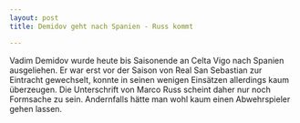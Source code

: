 ```yaml
---
layout: post
title: Demidov geht nach Spanien - Russ kommt

---
```


Vadim Demidov wurde heute bis Saisonende an Celta Vigo nach Spanien ausgeliehen. Er war erst vor der Saison von Real San Sebastian zur Eintracht gewechselt, konnte in seinen wenigen Einsätzen allerdings kaum überzeugen. Die Unterschrift von Marco Russ scheint daher nur noch Formsache zu sein. Andernfalls hätte man wohl kaum einen Abwehrspieler gehen lassen.


